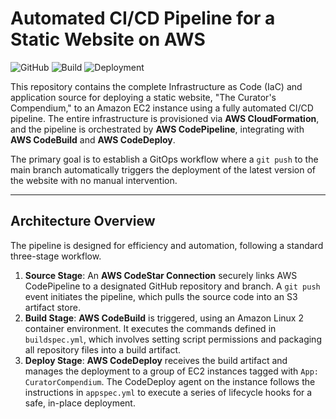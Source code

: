 # Automated CI/CD Pipeline for a Static Website on AWS

![GitHub](https://img.shields.io/github/license/srijato-05/AWS-Cloud-DevOps-CI-CD) ![Build](https://img.shields.io/badge/Build-Passing-brightgreen) ![Deployment](https://img.shields.io/badge/Deployment-EC2-orange)

This repository contains the complete Infrastructure as Code (IaC) and application source for deploying a static website, "The Curator's Compendium," to an Amazon EC2 instance using a fully automated CI/CD pipeline. The entire infrastructure is provisioned via **AWS CloudFormation**, and the pipeline is orchestrated by **AWS CodePipeline**, integrating with **AWS CodeBuild** and **AWS CodeDeploy**.

The primary goal is to establish a GitOps workflow where a `git push` to the main branch automatically triggers the deployment of the latest version of the website with no manual intervention.

---

## Architecture Overview

The pipeline is designed for efficiency and automation, following a standard three-stage workflow.

1.  **Source Stage**: An **AWS CodeStar Connection** securely links AWS CodePipeline to a designated GitHub repository and branch. A `git push` event initiates the pipeline, which pulls the source code into an S3 artifact store.
2.  **Build Stage**: **AWS CodeBuild** is triggered, using an Amazon Linux 2 container environment. It executes the commands defined in `buildspec.yml`, which involves setting script permissions and packaging all repository files into a build artifact.
3.  **Deploy Stage**: **AWS CodeDeploy** receives the build artifact and manages the deployment to a group of EC2 instances tagged with `App: CuratorCompendium`. The CodeDeploy agent on the instance follows the instructions in `appspec.yml` to execute a series of lifecycle hooks for a safe, in-place deployment.
